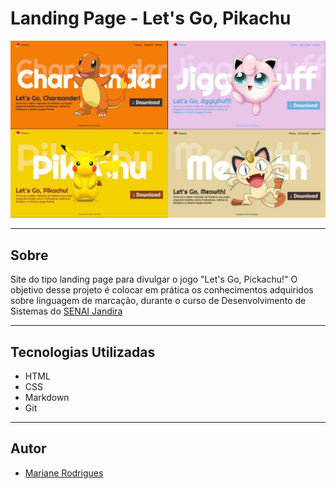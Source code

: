 # Landing Page - Let's Go, Pikachu

![](./img/pikachu%20i.jpeg)

---

## Sobre
Site do tipo landing page para divulgar o jogo "Let's Go, Pickachu!" O objetivo desse  projeto é colocar em prática os conhecimentos adquiridos sobre linguagem de marcação, durante o curso de Desenvolvimento de Sistemas do [SENAI Jandira](https://sp.senai.br/unidade/jandira/)



---

## Tecnologias Utilizadas
- HTML
- CSS
- Markdown
- Git

---

## Autor
- [Mariane Rodrigues](https://www.linkedin.com/in/mariane-rodrigues-93a02a25b/)
